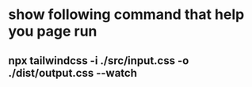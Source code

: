 # show following command that help you page run 
## npx tailwindcss -i ./src/input.css -o ./dist/output.css --watch

